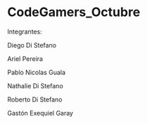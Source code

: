 # CodeGamers_Octubre

Integrantes:

Diego Di Stefano

Ariel Pereira

Pablo Nicolas Guala

Nathalie Di Stefano

Roberto Di Stefano

Gastón Exequiel Garay


